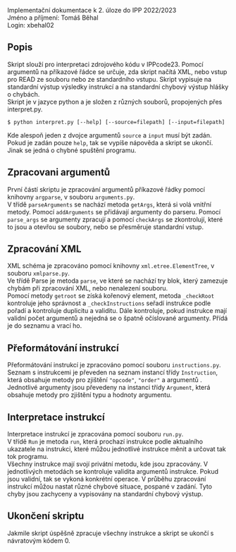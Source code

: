 Implementační dokumentace k 2. úloze do IPP 2022/2023\
Jméno a příjmení: Tomáš Běhal\
Login: xbehal02

## Popis
Skript slouží pro interpretaci zdrojového kódu v IPPcode23. Pomocí argumentů na příkazové řádce se určuje, zda skript načítá XML, nebo vstup pro READ ze souboru nebo ze standardního vstupu. Skript vypisuje na standardní výstup výsledky instrukcí a na standardní chybový výstup hlášky o chybách.\
Skript je v jazyce python a je složen z různých souborů, propojených přes interpret.py.

```console
$ python interpret.py [--help] [--source=filepath] [--input=filepath]
```
Kde alespoň jeden z dvojce argumentů `source` a `input` musí být zadán. Pokud je zadán pouze `help`, tak se vypíše nápověda a skript se ukončí. Jinak se jedná o chybné spuštění programu.

## Zpracovani argumentů
První částí skriptu je zpracování argumentů příkazové řádky pomocí knihovny `argparse`, v souboru `arguments.py`.\
V třídě `parseArguments` se nachází metoda `getArgs`, která si volá vnitřní metody. Pomocí `addArguments` se přidávají argumenty do parseru. Pomocí `parse_args` se argumenty zpracují a pomocí `checkArgs` se zkontrolují, které to jsou a otevřou se soubory, nebo se přesměruje standardní vstup.

## Zpracování XML
XML schéma je zpracováno pomocí knihovny `xml.etree.ElementTree`, v souboru `xmlparse.py`.\
Ve třídě Parse je metoda `parse`, ve které se nachází try blok, který zamezuje chybám při zpracování XML, nebo nenalezení souboru.\
Pomocí metody `getroot` se získá kořenový element, metoda `_checkRoot` kontroluje jeho správnost a `_checkInstructions` seřadí instrukce podle pořadí a kontroluje duplicitu a validitu. Dále kontroluje, pokud instrukce mají validní počet argumentů a nejedná se o špatně očíslované argumenty. Přídá je do seznamu a vrací ho.

## Přeformátování instrukcí
Přeformátování instrukcí je zpracováno pomocí souboru `instructions.py`.\
Seznam s instrukcemi je převeden na seznam instancí třídy `Instruction`, která obsahuje metody pro zjištění `"opcode"`, `"order"` a argumentů .\
Jednotlivé argumenty jsou převedeny na instanci třídy `Argument`, která obsahuje metody pro zjištění typu a hodnoty argumentu.

## Interpretace instrukcí
Interpretace instrukcí je zpracována pomocí souboru `run.py`.\
V třídě `Run` je metoda `run`, která prochazí instrukce podle aktualního ukazatele na instrukci, které můžou jednotlivé instrukce měnit a určovat tak tok programu.\
Všechny instrukce mají svojí privátní metodu, kde jsou zpracovány. V jednotlivých metodách se kontroluje validita argumentů instrukce. Pokud jsou validní, tak se vykoná konkrétní operace. V průběhu zpracování instrukcí můžou nastat různé chybové situace, pospané v zadání. Tyto chyby jsou zachyceny a vypisovány na standardní chybový výstup.



## Ukončení skriptu
Jakmile skript úspěšně zpracuje všechny instrukce a skript se ukončí s návratovým kódem 0.
